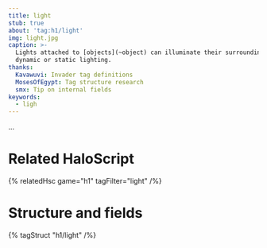 ```yaml
---
title: light
stub: true
about: 'tag:h1/light'
img: light.jpg
caption: >-
  Lights attached to [objects](~object) can illuminate their surroundings with
  dynamic or static lighting.
thanks:
  Kavawuvi: Invader tag definitions
  MosesOfEgypt: Tag structure research
  smx: Tip on internal fields
keywords:
  - ligh
---
```

...

# Related HaloScript
{% relatedHsc game="h1" tagFilter="light" /%}

# Structure and fields

{% tagStruct "h1/light" /%}
